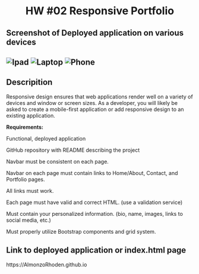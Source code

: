 <h1 align = "center" > HW #02 Responsive Portfolio </h1>

<h2>Screenshot of Deployed application on various devices<h2>
  
![Ipad](https://user-images.githubusercontent.com/61447353/95706387-bc279a00-0c24-11eb-80d2-3beb61cd6248.PNG)
![Laptop](https://user-images.githubusercontent.com/61447353/95706390-bcc03080-0c24-11eb-86bb-34d083a5a540.PNG)
![Phone](https://user-images.githubusercontent.com/61447353/95706391-bd58c700-0c24-11eb-94e0-7d66321f62f9.PNG)

<h2> Descripition </h2>

Responsive design ensures that web applications render well on a variety of devices and window or screen sizes. As a developer, you will likely be asked to create a mobile-first application or add responsive design to an existing application.

<strong>Requirements:</strong>

Functional, deployed application

GitHub repository with README describing the project

Navbar must be consistent on each page.

Navbar on each page must contain links to Home/About, Contact, and Portfolio pages.

All links must work.

Each page must have valid and correct HTML. (use a validation service)

Must contain your personalized information. (bio, name, images, links to social media, etc.)

Must properly utilize Bootstrap components and grid system.

<h2> Link to deployed application or index.html page</h2> https://AlmonzoRhoden.github.io
